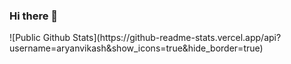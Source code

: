 ### Hi there 👋

<!--
**TechnoAyanOfficial/TechnoAyanOfficial** is a ✨ _special_ ✨ repository because its `README.md` (this file) appears on your GitHub profile.

Here are some ideas to get you started:

- 🔭 I’m currently working on ...
- 🌱 I’m currently learning ...
- 👯 I’m looking to collaborate on ...
- 🤔 I’m looking for help with ...
- 💬 Ask me about ...
- 📫 How to reach me: ...
- 😄 Pronouns: ...
- ⚡ Fun fact: ...
--> ![Public Github Stats](https://github-readme-stats.vercel.app/api?username=aryanvikash&show_icons=true&hide_border=true)

